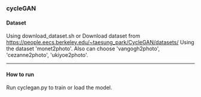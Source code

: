 ### cycleGAN
#### Dataset
Using download_dataset.sh or Download dataset from https://people.eecs.berkeley.edu/~taesung_park/CycleGAN/datasets/
Using the dataset 'monet2photo'. Also can choose 'vangogh2photo', 'cezanne2photo', 'ukiyoe2photo'.
***
#### How to run
Run cyclegan.py to train or load the model.
